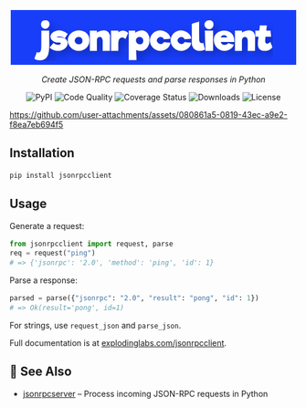 <p align="center">
  <img alt="Jsonrpcclient Logo" height="96" src="https://github.com/explodinglabs/jsonrpcclient/blob/main/logo.png?raw=true" />
</p>

<p align="center">
  <i>Create JSON-RPC requests and parse responses in Python</i>
</p>

<p align="center">
  <img src="https://img.shields.io/pypi/v/jsonrpcclient.svg" alt="PyPI" />
  <img src="https://github.com/explodinglabs/jsonrpcclient/actions/workflows/code-quality.yml/badge.svg" alt="Code Quality" />
  <img src="https://coveralls.io/repos/github/explodinglabs/jsonrpcclient/badge.svg?branch=main" alt="Coverage Status" />
  <img src="https://img.shields.io/pypi/dw/jsonrpcclient" alt="Downloads" />
  <img src="https://img.shields.io/github/license/explodinglabs/jsonrpcclient" alt="License" />
</p>

https://github.com/user-attachments/assets/080861a5-0819-43ec-a9e2-f8ea7eb694f5

## Installation

```sh
pip install jsonrpcclient
```

## Usage

Generate a request:

```python
from jsonrpcclient import request, parse
req = request("ping")
# => {'jsonrpc': '2.0', 'method': 'ping', 'id': 1}
```

Parse a response:

```python
parsed = parse({"jsonrpc": "2.0", "result": "pong", "id": 1})
# => Ok(result='pong', id=1)
```

For strings, use `request_json` and `parse_json`.

Full documentation is at [explodinglabs.com/jsonrpcclient](https://www.explodinglabs.com/jsonrpcclient/).

## 📖 See Also

- [jsonrpcserver](https://github.com/explodinglabs/jsonrpcserver) – Process incoming JSON-RPC requests in Python
